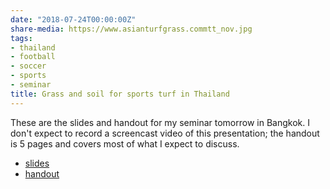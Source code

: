```yaml
---
date: "2018-07-24T00:00:00Z"
share-media: https://www.asianturfgrass.commtt_nov.jpg
tags:
- thailand
- football
- soccer
- sports
- seminar
title: Grass and soil for sports turf in Thailand
---
```


These are the slides and handout for my seminar tomorrow in Bangkok. I don't expect to record a screencast video of this presentation; the handout is 5 pages and covers most of what I expect to discuss.

* [slides](https://speakerdeck.com/micahwoods/grass-and-soil-for-sports-turf-in-thailand)
* [handout](http://files.asianturfgrass.com/201807_woods_thai_football_pitch.pdf)

<br>

<script async class="speakerdeck-embed" data-id="5f2b0b3287ba461a93ecaa5a2e4c231a" data-ratio="1.77777777777778" src="//speakerdeck.com/assets/embed.js"></script>

<br>
